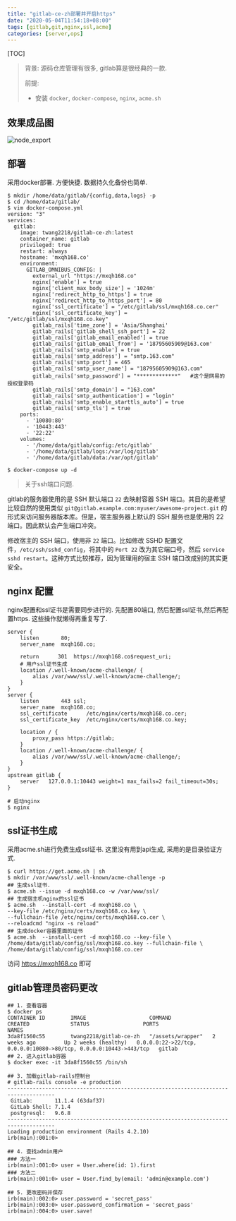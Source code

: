 ```yaml
---
title: "gitlab-ce-zh部署并开启https"
date: "2020-05-04T11:54:18+08:00"
tags: [gitlab,git,nginx,ssl,acme]
categories: [server,ops]
---
```


[TOC]

> 背景:  源码仓库管理有很多, gitlab算是很经典的一款.  
>
> 前提: 
>
> - 安装 `docker`, `docker-compose`, `nginx`, `acme.sh`

## 效果成品图

![node_export](http://pic.fenghong.tech/gitlab/gitlab_20200507153757.jpg)

## 部署

采用docker部署. 方便快捷.  数据持久化备份也简单. 

```
$ mkdir /home/data/gitlab/{config,data,logs} -p
$ cd /home/data/gitlab/
$ vim docker-compose.yml
version: "3"
services:
  gitlab:
    image: twang2218/gitlab-ce-zh:latest
    container_name: gitlab
    privileged: true
    restart: always
    hostname: 'mxqh168.co'
    environment:
      GITLAB_OMNIBUS_CONFIG: |
        external_url "https://mxqh168.co"
        nginx['enable'] = true
        nginx['client_max_body_size'] = '1024m'
        nginx['redirect_http_to_https'] = true
        nginx['redirect_http_to_https_port'] = 80
        nginx['ssl_certificate'] = "/etc/gitlab/ssl/mxqh168.co.cer"
        nginx['ssl_certificate_key'] = "/etc/gitlab/ssl/mxqh168.co.key"
        gitlab_rails['time_zone'] = 'Asia/Shanghai'
        gitlab_rails['gitlab_shell_ssh_port'] = 22
        gitlab_rails['gitlab_email_enabled'] = true
        gitlab_rails['gitlab_email_from'] = '18795605909@163.com'
        gitlab_rails['smtp_enable'] = true
        gitlab_rails['smtp_address'] = "smtp.163.com"
        gitlab_rails['smtp_port'] = 465
        gitlab_rails['smtp_user_name'] = "18795605909@163.com"
        gitlab_rails['smtp_password'] = "*************"   #这个是网易的授权登录码
        gitlab_rails['smtp_domain'] = "163.com"
        gitlab_rails['smtp_authentication'] = "login"
        gitlab_rails['smtp_enable_starttls_auto'] = true
        gitlab_rails['smtp_tls'] = true
    ports:
      - '10080:80'
      - '10443:443'
      - '22:22'
    volumes:
      - '/home/data/gitlab/config:/etc/gitlab'
      - '/home/data/gitlab/logs:/var/log/gitlab'
      - '/home/data/gitlab/data:/var/opt/gitlab'
     
$ docker-compose up -d 
```

> 关于ssh端口问题.

gitlab的服务器使用的是 SSH 默认端口 `22` 去映射容器 SSH 端口。其目的是希望比较自然的使用类似 `git@gitlab.example.com:myuser/awesome-project.git` 的形式来访问服务器版本库。但是，宿主服务器上默认的 SSH 服务也是使用的 22 端口。因此默认会产生端口冲突。

修改宿主的 SSH 端口，使用非 `22` 端口。比如修改 SSHD 配置文件，`/etc/ssh/sshd_config`，将其中的 `Port 22` 改为其它端口号，然后 `service sshd restart`。这种方式比较推荐，因为管理用的宿主 SSH 端口改成别的其实更安全。

## nginx 配置

nginx配置和ssl证书是需要同步进行的.  先配置80端口, 然后配置ssl证书,然后再配置https. 这些操作就懒得再重复写了.

```
server {
	listen       80;
	server_name  mxqh168.co;

	return      301  https://mxqh168.co$request_uri;
	# 用户ssl证书生成
	location /.well-known/acme-challenge/ {
		alias /var/www/ssl/.well-known/acme-challenge/;
	}
}
server {
	listen       443 ssl;
	server_name  mxqh168.co;
	ssl_certificate      /etc/nginx/certs/mxqh168.co.cer;
	ssl_certificate_key  /etc/nginx/certs/mxqh168.co.key;

	location / {
		proxy_pass https://gitlab;
	}
	location /.well-known/acme-challenge/ {
		alias /var/www/ssl/.well-known/acme-challenge/;
	}
}
upstream gitlab {
	server   127.0.0.1:10443 weight=1 max_fails=2 fail_timeout=30s;
}

# 启动nginx
$ nginx
```

## ssl证书生成

采用acme.sh进行免费生成ssl证书. 这里没有用到api生成, 采用的是目录验证方式. 

```
$ curl https://get.acme.sh | sh
$ mkdir /var/www/ssl/.well-known/acme-challenge -p
## 生成ssl证书.
$ acme.sh --issue -d mxqh168.co -w /var/www/ssl/
## 生成宿主机nginx的ssl证书
$ acme.sh  --install-cert -d mxqh168.co \
--key-file /etc/nginx/certs/mxqh168.co.key \
--fullchain-file /etc/nginx/certs/mxqh168.co.cer \
--reloadcmd "nginx -s reload"
## 生成docker容器里面的证书
$ acme.sh  --install-cert -d mxqh168.co --key-file \
/home/data/gitlab/config/ssl/mxqh168.co.key --fullchain-file \
/home/data/gitlab/config/ssl/mxqh168.co.cer
```

访问 https://mxqh168.co 即可

## gitlab管理员密码更改

```
## 1. 查看容器
$ docker ps
CONTAINER ID        IMAGE                    COMMAND             CREATED             STATUS                 PORTS                                                               NAMES
3da8f1560c55        twang2218/gitlab-ce-zh   "/assets/wrapper"   2 weeks ago         Up 2 weeks (healthy)   0.0.0.0:22->22/tcp, 0.0.0.0:10080->80/tcp, 0.0.0.0:10443->443/tcp   gitlab
## 2. 进入gitlab容器
$ docker exec -it 3da8f1560c55 /bin/sh

## 3. 加载gitlab-rails控制台
# gitlab-rails console -e production
-------------------------------------------------------------------------------------
 GitLab:       11.1.4 (63daf37)
 GitLab Shell: 7.1.4
 postgresql:   9.6.8
-------------------------------------------------------------------------------------
Loading production environment (Rails 4.2.10)
irb(main):001:0> 

## 4. 查找admin用户
### 方法一 
irb(main):001:0> user = User.where(id: 1).first
### 方法二
irb(main):001:0> user = User.find_by(email: 'admin@example.com')

## 5. 更改密码并保存
irb(main):002:0> user.password = 'secret_pass'
irb(main):003:0> user.password_confirmation = 'secret_pass'
irb(main):004:0> user.save!

```


